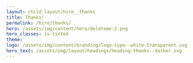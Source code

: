 ```yaml
---
layout: child_layout/hire__thanks
title: Thanks!
permalink: /hire/thanks/
hero: /assets/img/content/hero/deleteme-2.png
hero_classes: is-tinted
theme:
logo: /assets/img/content/branding/logo-type--white-transparent.svg
hero_text: /assets/img/layout/headings/heading-thanks--darker.svg
---
```


